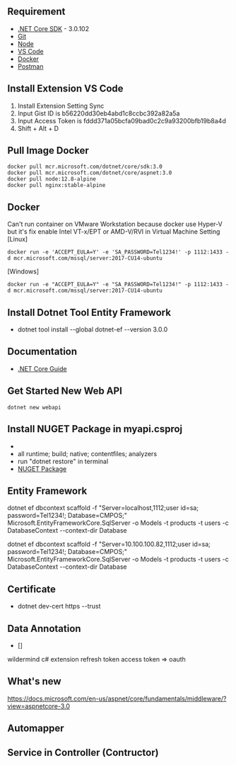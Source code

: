 ## Requirement
* [.NET Core SDK](https://dotnet.microsoft.com/download/dotnet-core) - 3.0.102
* [Git](https://git-scm.com/downloads)
* [Node](https://nodejs.org/en/download/)
* [VS Code](https://code.visualstudio.com/)
* [Docker](https://www.docker.com/products/docker-desktop)
* [Postman](https://www.getpostman.com/)

## Install Extension VS Code
1. Install Extension Setting Sync
2. Input Gist ID is b56220dd30eb4abd1c8ccbc392a82a5a
3. Input Access Token is fddd371a05bcfa09bad0c2c9a93200bfb19b8a4d
4. Shift + Alt + D

## Pull Image Docker
```
docker pull mcr.microsoft.com/dotnet/core/sdk:3.0
docker pull mcr.microsoft.com/dotnet/core/aspnet:3.0
docker pull node:12.8-alpine
docker pull nginx:stable-alpine
```

## Docker
Can't run container on VMware Workstation because docker use Hyper-V but it's fix enable Intel VT-x/EPT or AMD-V/RVI in Virtual Machine Setting
[Linux]
```
docker run -e 'ACCEPT_EULA=Y' -e 'SA_PASSWORD=Tel1234!' -p 1112:1433 -d mcr.microsoft.com/mssql/server:2017-CU14-ubuntu
```

[Windows]
```
docker run -e "ACCEPT_EULA=Y" -e "SA_PASSWORD=Tel1234!" -p 1112:1433 -d mcr.microsoft.com/mssql/server:2017-CU14-ubuntu
```

## Install Dotnet Tool Entity Framework
- dotnet tool install --global dotnet-ef --version 3.0.0

## Documentation
* [.NET Core Guide](https://docs.microsoft.com/en-us/dotnet/core/)

## Get Started New Web API
```
dotnet new webapi
```

## Install NUGET Package in myapi.csproj
- <PackageReference Include="Microsoft.EntityFrameworkCore.SqlServer" Version="3.0.1" />
- <PackageReference Include="Microsoft.EntityFrameworkCore.Design" Version="3.0.1">
    <PrivateAssets>all</PrivateAssets>
    <IncludeAssets>runtime; build; native; contentfiles; analyzers</IncludeAssets>
  </PackageReference>
- run "dotnet restore" in terminal
- [NUGET Package](https://www.nuget.org/packages/Microsoft.EntityFrameworkCore.SqlServer/)

## Entity Framework
dotnet ef dbcontext scaffold -f "Server=localhost,1112;user id=sa; password=Tel1234!; Database=CMPOS;" Microsoft.EntityFrameworkCore.SqlServer -o Models -t products -t users -c DatabaseContext --context-dir Database


dotnet ef dbcontext scaffold -f "Server=10.100.100.82,1112;user id=sa; password=Tel1234!; Database=CMPOS;" Microsoft.EntityFrameworkCore.SqlServer -o Models -t products -t users -c DatabaseContext --context-dir Database

## Certificate
- dotnet dev-cert https --trust

## Data Annotation
- []

wildermind
c# extension
refresh token access token => oauth

## What's new
https://docs.microsoft.com/en-us/aspnet/core/fundamentals/middleware/?view=aspnetcore-3.0

## Automapper

## Service in Controller (Contructor)

